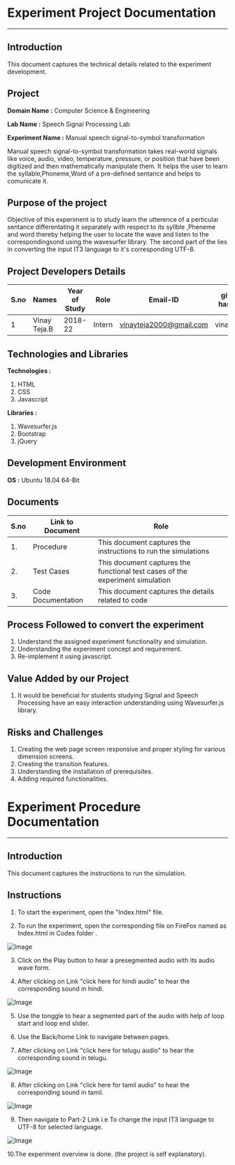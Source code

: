 # Experiment Project Documentation
---
## Introduction
This  document captures the technical details related to the experiment development.

## Project
**Domain Name :** Computer Science & Engineering

**Lab Name :** Speech Signal Processing Lab

**Experiment Name :** Manual speech signal-to-symbol transformation

Manual speech signal-to-symbol transformation takes real-world signals like voice, audio, video, temperature, pressure, or position that have been digitized and then mathematically manipulate them. It helps the user to learn the syllable,Phoneme,Word of a pre-defined sentance and helps to comunicate it. 


## Purpose of the project
Objective of this experiment is to study learn the utterence of a perticular sentance differentating it separately with respect to its syllble ,Pheneme and word thereby helping the user to locate the wave and listen to the correspondingsond using the wavesurfer library. The second part of the lies in converting the input IT3 language to it's corresponding UTF-8.  


## Project Developers Details
| S.no | Names | Year of Study | Role | Email-ID | github handles |
| ---  |---    |---            |---   | ---      |  ---           |
| 1    | Vinay Teja.B | 2018-22 | Intern| vinayteja2000@gmail.com | vinaytejab |

## Technologies and Libraries
**Technologies :**
  1. HTML
  2. CSS
  3. Javascript

**Libraries :**
  1. Wavesurfer.js
  2. Bootstrap
  3. jQuery

## Development Environment
**OS :** Ubuntu 18.04 64-Bit

## Documents
| S.no | Link to Document | Role |
| ---  |---    |---            |
| 1. | Procedure | This document captures the instructions to run the simulations |
| 2. | Test Cases | This document captures the functional test cases of the experiment simulation |
| 3. | Code Documentation | This document captures the  details related to code |

## Process Followed to convert the experiment
1. Understand the assigned experiment functionality and simulation.
2. Understanding the experiment concept and requirement.
3. Re-implement it using javascript.

## Value Added by our Project
1. It would be beneficial for students studying Signal and Speech Processing have an easy interaction understanding using Wavesurfer.js library.

## Risks and Challenges
1. Creating the web page screen responsive and proper styling for various dimension screens.
2. Creating the transition features.
3. Understanding the installation of prerequisites.
4. Adding required functionalities.

# Experiment Procedure Documentation
---
## Introduction
This document captures the instructions to run the simulation.

## Instructions
1. To start the experiment, open the "Index.html" file.

2. To run the experiment, open the corresponding file on FireFox named as Index.html in Codes folder .

![Image](Codes/img/part1.png)

3. Click on the Play button to hear a presegmented audio with its audio wave form.

4. After clicking on Link "click here for hindi audio" to hear the corresponding sound in hindi.

![Image](Codes/img/hindi.png)

5. Use the tonggle to hear a segmented part of the audio with help of loop start and loop end slider.

6. Use the Back/home Link to navigate between pages.

7. After clicking on Link "click here for telugu audio" to hear the corresponding sound in telugu.

![Image](Codes/img/telugu.png)

8. After clicking on Link "click here for tamil audio" to hear the corresponding sound in tamil.

![Image](Codes/img/tamil.png)

9. Then navigate to Part-2 Link i.e To change the input IT3 language to UTF-8 for selected language.

![Image](Codes/img/part2.png)

10.The experiment overview is done.
  (the project is self explanatory).
